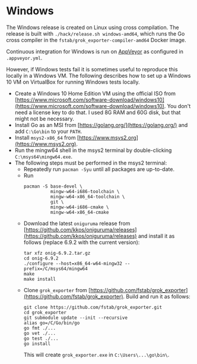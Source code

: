 Windows
=======

The Windows release is created on Linux using cross compilation. The release is built with `./hack/release.sh windows-amd64`, which runs the Go cross compiler in the `fstab/grok_exporter-compiler-amd64` Docker image.

Continuous integration for Windows is run on [AppVeyor](https://ci.appveyor.com/project/fstab/grok-exporter) as configured in `.appveyor.yml`.

However, if Windows tests fail it is sometimes useful to reproduce this locally in a Windows VM. The following describes how to set up a Windows 10 VM on VirtualBox for running Windows tests locally.

* Create a Windows 10 Home Edition VM using the official ISO from [https://www.microsoft.com/software-download/windows10](https://www.microsoft.com/software-download/windows10). You don't need a license key to do that. I used 8G RAM and 60G disk, but that might not be necessary.
* Install Go as an MSI from [https://golang.org/](https://golang.org/) and add `C:\Go\bin` to your `PATH`.
* Install `msys2-x86_64` from [https://www.msys2.org](https://www.msys2.org).
* Run the mingw64 shell in the msys2 terminal by double-clicking `C:\msys64\mingw64.exe`.
* The following steps must be performed in the msys2 terminal:
  * Repeatedly run `pacman -Syu` until all packages are up-to-date.
  * Run
    ```
    pacman -S base-devel \
              mingw-w64-i686-toolchain \
              mingw-w64-x86_64-toolchain \
              git \
              mingw-w64-i686-cmake \
              mingw-w64-x86_64-cmake
    ```
  * Download the latest `oniguruma` release from [https://github.com/kkos/oniguruma/releases](https://github.com/kkos/oniguruma/releases) and install it as follows (replace 6.9.2 with the current version):
    ```
    tar xfz onig-6.9.2.tar.gz
    cd onig-6.9.2
    ./configure --host=x86_64-w64-mingw32 --prefix=/C/msys64/mingw64
    make
    make install
    ```
  * Clone `grok_exporter` from [https://github.com/fstab/grok_exporter](https://github.com/fstab/grok_exporter). Build and run it as follows:
    ```
    git clone https://github.com/fstab/grok_exporter.git
    cd grok_exporter
    git submodule update --init --recursive
    alias go=/C/Go/bin/go
    go fmt ./...
    go vet ./...
    go test ./...
    go install
    ```
    This will create `grok_exporter.exe` in `C:\Users\...\go\bin\`.
